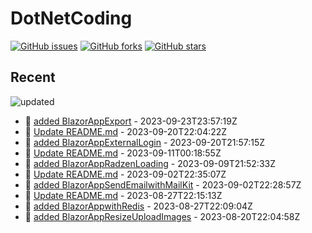 # DotNetCoding

[![GitHub issues](https://img.shields.io/github/issues/akifmt/DotNetCoding)](https://github.com/akifmt/DotNetCoding/issues)
[![GitHub forks](https://img.shields.io/github/forks/akifmt/DotNetCoding)](https://github.com/akifmt/DotNetCoding/network)
[![GitHub stars](https://img.shields.io/github/stars/akifmt/DotNetCoding)](https://github.com/akifmt/DotNetCoding/stargazers)


## Recent

<!-- Latest_Commits_Start -->
![updated](https://img.shields.io/badge/Updated-Sun%20Sep%2024%202023%2000%3A03%3A52%20GMT%2B0000%20(Coordinated%20Universal%20Time)-blue.svg)
- :page_facing_up: [added BlazorAppExport](https://github.com/akifmt/DotNetCoding/commit/9a5de6b140e2777ff778ca7cb428386c72ac6b29) - 2023-09-23T23:57:19Z 
- :page_facing_up: [Update README.md](https://github.com/akifmt/DotNetCoding/commit/7f9c3fe37e1637c2fc3bb18c5e9ce59c14577323) - 2023-09-20T22:04:22Z 
- :page_facing_up: [added BlazorAppExternalLogin](https://github.com/akifmt/DotNetCoding/commit/c6ad6d6daf8b04b04016e985450b1b152f13fe2c) - 2023-09-20T21:57:15Z 
- :page_facing_up: [Update README.md](https://github.com/akifmt/DotNetCoding/commit/beb38bbaa949d4851f00f3f9ebf3d115ab30b5c5) - 2023-09-11T00:18:55Z 
- :page_facing_up: [added BlazorAppRadzenLoading](https://github.com/akifmt/DotNetCoding/commit/ae8eab6cf84eb7f2f20609c38321d2249eb23530) - 2023-09-09T21:52:33Z 
- :page_facing_up: [Update README.md](https://github.com/akifmt/DotNetCoding/commit/a12b47c2dc777d00ff063548f1c1094f3aba777e) - 2023-09-02T22:35:07Z 
- :page_facing_up: [added BlazorAppSendEmailwithMailKit](https://github.com/akifmt/DotNetCoding/commit/7bde936b1a117de833cfe291121090f65a410c9b) - 2023-09-02T22:28:57Z 
- :page_facing_up: [Update README.md](https://github.com/akifmt/DotNetCoding/commit/274d4fc056b1687293111896d3b97e3a0ba669ae) - 2023-08-27T22:15:13Z 
- :page_facing_up: [added BlazorAppwithRedis](https://github.com/akifmt/DotNetCoding/commit/4e6c738873d37b7ace6a8b694468fa37b38cca98) - 2023-08-27T22:09:04Z 
- :page_facing_up: [added BlazorAppResizeUploadImages](https://github.com/akifmt/DotNetCoding/commit/c5b5371beca08460a29025796c6385c5796ad5a9) - 2023-08-20T22:04:58Z 
<!-- Latest_Commits_End -->
